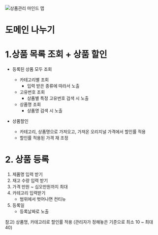 ![상품관리 마인드 맵](https://github.com/user-attachments/assets/64254140-9a21-4b6c-b036-7d1564961a96)
# 도메인 나누기
# 1.상품 목록 조회 + 상품 할인

- 등록된 상품 모두 조회 
	- 카테고리별 조회
		- 입력 받은 종류에 따라서 노출
	- 고유번호 조회
		- 상품별 특정 고유번호 검색 시 노출
	- 상품명 조회
		- 상품명 검색 시 노출
	
	
- 상품할인
	- 카테고리, 상품명으로 가져오고, 가져온 오리지널 가격에서 할인률 적용
	- 할인률 적용된 가격 재 조정

# 2. 상품 등록

1. 제품명 입력 받기
2. 재고 수량 입력 받기
3.  가격 
	만원 ~ 십오만원까지 최대
4. 카테고리 입력받기
	- 범위에서 벗어나면 컨티뉴
5. 등록일 
	- 등록날짜로 노출


참고)
상품명, 카테고리로 할인률 적용 (관리자가 정해놓은 기준으로 최소 10 ~ 최대 40)
